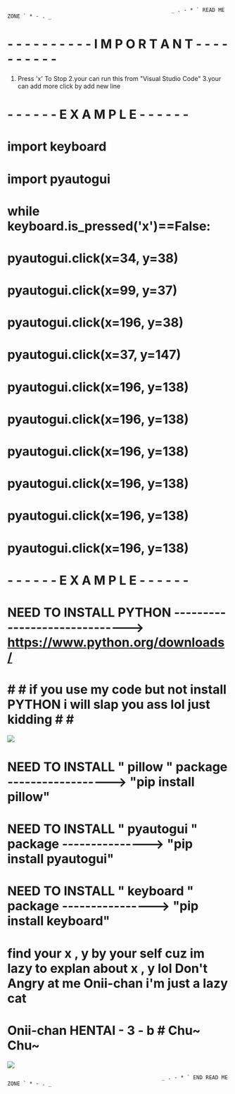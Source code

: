                                                         _ . - * ` READ ME ZONE ` * - . _
               
# - - - - - - - - - - I M P O R T A N T - - - - - - - - - - 
1. Press 'x' To Stop
2.your can run this from "Visual Studio Code"
3.your can add more click by add new line 

# - - - - - - E X A M P L E - - - - - - 


# import keyboard
# import pyautogui
# while keyboard.is_pressed('x')==False:
#    pyautogui.click(x=34, y=38)
#    pyautogui.click(x=99, y=37)
#    pyautogui.click(x=196, y=38)
#    pyautogui.click(x=37, y=147)
#    pyautogui.click(x=196, y=138)
#    pyautogui.click(x=196, y=138)
#    pyautogui.click(x=196, y=138)
#    pyautogui.click(x=196, y=138)
#    pyautogui.click(x=196, y=138)
#    pyautogui.click(x=196, y=138)
    
# - - - - - - E X A M P L E - - - - - -

# NEED TO INSTALL PYTHON ------------------------------> https://www.python.org/downloads/

# # # if you use  my code but not install PYTHON i will slap you ass lol just kidding # # #
![](https://media.tenor.com/b_4ERajyrPEAAAAC/slap-butts-anime.gif)

# NEED TO INSTALL " pillow " package ------------------>  "pip install pillow"
# NEED TO INSTALL " pyautogui " package --------------->  "pip install pyautogui"
# NEED TO INSTALL " keyboard " package ---------------->  "pip install keyboard"

# find your x , y by your self cuz im lazy to explan about x , y lol  Don't Angry at me Onii-chan i'm just a lazy cat


# Onii-chan HENTAI - 3 - b # Chu~ Chu~
![](https://i.pinimg.com/originals/85/9e/45/859e45f9ce5db1f307f874c14595d5f6.gif)
                  
                                                     _ . - * ` END READ ME ZONE ` * - . _
    
